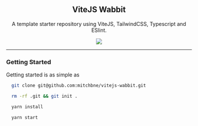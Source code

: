 <h2 align="center">
  ViteJS Wabbit
</h2>

<p align="center">
  A template starter repository using ViteJS, TailwindCSS, Typescript and ESlint.
</p>

<p align="center">
  <a href="https://github.com/mitchbne/vitejs-wabbit/actions"><img src="https://img.shields.io/github/workflow/status/mitchbne/vitejs-wabbit/CI/master?style=flat-square"></a>
</p>

---

### Getting Started

Getting started is as simple as
```bash
  git clone git@github.com:mitchbne/vitejs-wabbit.git

  rm -rf .git && git init .

  yarn install

  yarn start
```
